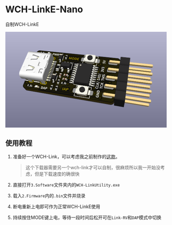 # WCH-LinkE-Nano

 自制WCH-LinkE

![](0.Docs/1.png)

## 使用教程

1. 准备好一个WCH-Link，可以考虑我之前制作的[这款](https://oshwhub.com/erbw_s/wch-link)。

   > 这个下载器需要另一个wch-link才可以自制，很麻烦所以我一开始没考虑，但是下载速度的确很快

2. 直接打开`3.Software`文件夹内的`WCH-LinkUtility.exe`

3. 载入`2.Firmware`内的`.bin`文件并烧录

4. 断电重新上电即可作为正常WCH-LinkE使用

5. 持续按住MODE键上电，等待一段时间后松开可在`Link-RV`和`DAP`模式中切换

